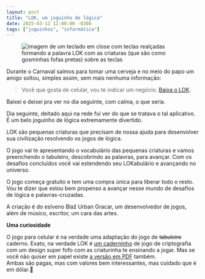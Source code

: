 ```yaml
---
layout: post
title: "LOK, um joguinho de lógica"
date: 2025-03-12 12:00:00 -0300
tags: ["joguinhos", "informática"]
---
```

<figure class="gallery">
    <img src="{{ site.baseurl }}/assets/fotos/2025/03/LOK-keyart.jpg" alt="imagem de um teclado em close com teclas realçadas formando a palavra LOK com as criaturas (que são como gosminhas fofas pretas) sobre as teclas" title="O mundo de LOK">
</figure>
Durante o Carnaval saímos para tomar uma cerveja e no meio do papo um amigo soltou, simples assim, sem mais nenhuma informação:

<blockquote class="citacao">Você que gosta de celular, vou te indicar um negócio. <a href="https://www.blazgracar.com/lok" title="LOK, o joguinho">Baixa o LOK</a>.</blockquote>

Baixei e deixei pra ver no dia seguinte, com calma, o que seria.  

Dia seguinte, deitado aqui na rede fui ver do que se tratava o tal aplicativo. É um belo joguinho de lógica extremamente divertido.  

LOK são pequenas criaturas que precisam de nossa ajuda para desenvolver sua civilização resolvendo os jogos de lógica.  

O jogo vai te apresentando o vocabulário das pequenas criaturas e vamos preenchendo o tabuleiro, descobrindo as palavras, para avançar. Com os desafios concluídos você vai estendendo seu LOKabulário e avançando no universo.  

O jogo começa gratuito e tem uma compra única para liberar todo o resto. Vou te dizer que estou bem propenso a avançar nesse mundo de desafios de lógica e palavras-cruzadas.  

A criação é do eslveno Blaž Urban Gracar, um desenvolvedor de jogos, além de músico, escritor, um cara das artes.

**Uma curiosidade**  

O jogo para celular é na verdade uma adaptação do jogo de ~~tabuleiro~~ caderno. Exato, na verdade LOK é <a href="https://letibus.bigcartel.com/product/lok" title="LOK, o joguinho em papel">um caderninho</a> de jogo de criptografia com um design super fofo com as criaturinha te ensinando a jogar. Mas se você não quiser em papel existe <a href="https://letibus.itch.io/lok/purchase" title="LOK, o joguinho em PDF">a versão em PDF</a> também.  
Ambas são pagas, mas com valores bem interessantes, mas cuidado que é em dólar.😬
